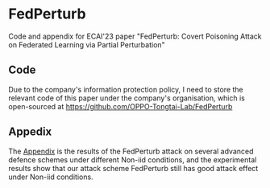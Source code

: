 # FedPerturb
Code and appendix for ECAI'23 paper "FedPerturb: Covert Poisoning Attack on Federated Learning via Partial Perturbation"

## Code
Due to the company's information protection policy, I need to store the relevant code of this paper under the company's organisation, which is open-sourced at https://github.com/OPPO-Tongtai-Lab/FedPerturb

## Appedix

The [Appendix](./Appendix%20of%20%E2%80%9CFedPerturb%20Covert%20Poisoning%20Attack%20on%20Federated%20Learning%20via%20Partial%20Perturbation%E2%80%9D.pdf) is the results of the FedPerturb attack on several advanced defence schemes under different Non-iid conditions, and the experimental results show that our attack scheme FedPerturb still has good attack effect under Non-iid conditions.